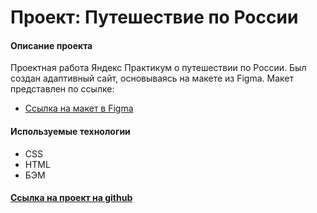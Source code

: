 # Проект: Путешествие по России
#### Описание проекта
Проектная работа Яндекс Практикум о путешествии по России.
Был создан адаптивный сайт, основываясь на макете из Figma.
Макет представлен по ссылке:

* [Ссылка на макет в Figma](https://www.figma.com/file/5S2WSbEFL6awjVWJ0NWL8Q/Sprint-3_-Russia-_-desktop-mobile?node-id=28503%3A0)

#### Используемые технологии

- CSS
- HTML
- БЭМ

#### [Ссылка на  проект на github](https://alisagafarova.github.io/russian-travel-bootcamp/index.html)
